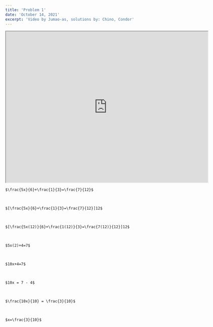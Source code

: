 ```yaml
---
title: 'Problem 1'
date: 'October 14, 2021'
excerpt: 'Video by Jumao-as, solutions by: Chino, Condor'
---
```


<iframe src="https://drive.google.com/file/d/1kQklPSd-PSbn9-uy7OOnCZPRHIhd5yYd/preview" width="640" height="480" allow="autoplay"></iframe>

<br>

`$\frac{5x}{6}+\frac{1}{3}=\frac{7}{12}$`

<br>

`$[\frac{5x}{6}+\frac{1}{3}=\frac{7}{12}]12$`

<br>

`$[\frac{5x(12)}{6}+\frac{1(12)}{3}=\frac{7(12)}{12}]12$`

<br>

`$5x(2)+4=7$`

<br>

`$10x+4=7$`

<br>

`$10x = 7 - 4$`

<br>

`$\frac{10x}{10} = \frac{3}{10}$`

<br>

`$x=\frac{3}{10}$`